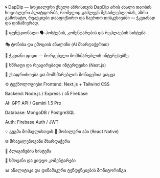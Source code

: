 🌀 DapDip — სოციალური ქსელი აზრისთვის
DapDip არის ახალი თაობის სოციალური პლატფორმა, რომელიც გაძლევს შესაძლებლობას, აზრი გამოხატო, რეაქციები დააფიქსირო და ჩაერთო დისკუსიებში — ჭკვიანად და დინამიურად.

📌 ფუნქციონალი
🗣 პოსტების, კომენტარების და რეპლაების სისტემა

🎭 ტონისა და ემოციის ანალიზი (AI მხარდაჭერით)

🧠 ჭკვიანი ფიდი — მორგებული მომხმარებლის ინტერესებზე

🚀 სწრაფი და რეაგირებადი ინტერფეისი (Next.js)

🔐 უსაფრთხოება და მომხმარებლის მონაცემთა დაცვა

⚙️ ტექნოლოგიები
Frontend: Next.js + Tailwind CSS

Backend: Node.js / Express / ან Firebase

AI: GPT API / Gemini 1.5 Pro

Database: MongoDB / PostgreSQL

Auth: Firebase Auth / JWT

💡 გეგმა მომავლისთვის
📱 მობილური აპი (React Native)

🌐 მრავალენოვანი მხარდაჭერა

🧩 პლაგინების სისტემა

💬 ხმოვანი და ვიდეო კომენტარები

📊 ანალიტიკა და დინამიკური ტენდენციების მონიტორინგი

